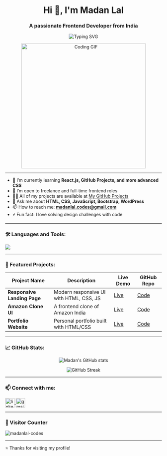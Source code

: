 <h1 align="center">Hi 👋, I'm Madan Lal</h1>
<h3 align="center">A passionate Frontend Developer from India</h3>

<p align="center">
  <img src="https://readme-typing-svg.demolab.com/?lines=Frontend%20Developer;JavaScript%20%7C%20HTML%20%7C%20CSS%20Expert;Always%20learning%20new%20things!&center=true&width=500&height=40" alt="Typing SVG" />
</p>

<p align="center">
  <img src="https://media.giphy.com/media/qgQUggAC3Pfv687qPC/giphy.gif" width="400" alt="Coding GIF" />
</p>

---

- 🌱 I’m currently learning **React.js, GitHub Projects, and more advanced CSS**
- 💼 I’m open to freelance and full-time frontend roles
- 🧑‍💻 All of my projects are available at [My GitHub Projects](https://github.com/madanlal-codes?tab=repositories)
- 💬 Ask me about **HTML, CSS, JavaScript, Bootstrap, WordPress**
- 📫 How to reach me: **madanlal.codes@gmail.com**
- ⚡ Fun fact: I love solving design challenges with code

---

### 🛠️ Languages and Tools:
<p align="left">
  <img src="https://skillicons.dev/icons?i=html,css,js,bootstrap,react,wordpress,git,github,vscode" />
</p>

---

### 🚀 Featured Projects:

| Project Name       | Description                              | Live Demo                      | GitHub Repo |
|--------------------|------------------------------------------|--------------------------------|-------------|
| **Responsive Landing Page** | Modern responsive UI with HTML, CSS, JS | [Live]() | [Code](https://github.com/madanlal-codes/Responsive-Landing-Page) |
| **Amazon Clone UI** | A frontend clone of Amazon India         | [Live](https://madanlal-codes.github.io/Amazon-clone/) | [Code](https://github.com/madanlal-codes/Amazon-Clone) |
| **Portfolio Website** | Personal portfolio built with HTML/CSS | [Live](https://madanlal-codes.github.io/Personal-Portfolio/) | [Code](https://github.com/madanlal-codes/Portfolio-Website) |


---

### 📈 GitHub Stats:
<p align="center">
  <img src="https://github-readme-stats.vercel.app/api?username=madanlal-codes&show_icons=true&theme=tokyonight" alt="Madan's GitHub stats"/>
</p>
<p align="center">
  <img src="https://github-readme-streak-stats.herokuapp.com?user=madanlal-codes&theme=tokyonight" alt="GitHub Streak" />
</p>

---

### 📫 Connect with me:
<p align="left">
  <a href="https://www.linkedin.com/in/madanlal-codes" target="blank">
    <img align="center" src="https://skillicons.dev/icons?i=linkedin" alt="linkedin" height="30" width="30" />
  </a>
  <a href="mailto:madanlal.codes@gmail.com">
    <img align="center" src="https://skillicons.dev/icons?i=gmail" alt="gmail" height="30" width="30" />
  </a>
</p>

---

### 👀 Visitor Counter

<p align="left">
  <img src="https://komarev.com/ghpvc/?username=madanlal-codes&label=Profile%20Views&color=0e75b6&style=flat" alt="madanlal-codes" />
</p>

---

⭐️ Thanks for visiting my profile!
